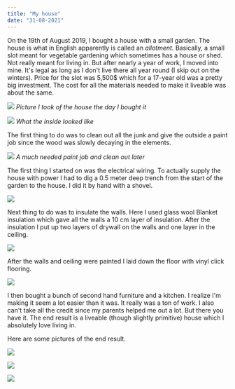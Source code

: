 ```yaml
---
title: "My house"
date: "31-08-2021"
---
```


On the 19th of August 2019, I bought a house with a small garden. The house is what in English apparently is called an _allotment._ Basically, a small slot meant for vegetable gardening which sometimes has a house or shed. Not really meant for living in. But after nearly a year of work, I moved into mine. It's legal as long as I don't live there all year round (I skip out on the winters). Price for the slot was 5,500$ which for a 17-year old was a pretty big investment. The cost for all the materials needed to make it liveable was about the same.

![](/images/my-house/first.jpg)
_Picture I took of the house the day I bought it_

![](/images/my-house/inside.jpg)
_What the inside looked like_

The first thing to do was to clean out all the junk and give the outside a paint job since the wood was slowly decaying in the elements.

![](/images/my-house/front.jpg)
_A much needed paint job and clean out later_

The first thing I started on was the electrical wiring. To actually supply the house with power I had to dig a 0.5 meter deep trench from the start of the garden to the house. I did it by hand with a shovel.

![](/images/my-house/dig.jpg)

Next thing to do was to insulate the walls. Here I used glass wool Blanket insulation which gave all the walls a 10 cm layer of insulation. After the insulation I put up two layers of drywall on the walls and one layer in the ceiling.

![](/images/my-house/dry-wall.jpg)

After the walls and ceiling were painted I laid down the floor with vinyl click flooring.

![](/images/my-house/floor.jpg)

I then bought a bunch of second hand furniture and a kitchen. I realize I'm making it seem a lot easier than it was. It really was a ton of work. I also can't take all the credit since my parents helped me out a lot. But there you have it. The end result is a liveable (though slightly primitive) house which I absolutely love living in.

Here are some pictures of the end result.

![](/images/my-house/door.jpg)

![](/images/my-house/kitchen.jpg)

![](/images/my-house/bed.jpg)

